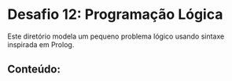 # Desafio 12: Programação Lógica

Este diretório modela um pequeno problema lógico usando sintaxe inspirada em Prolog.

## Conteúdo:
